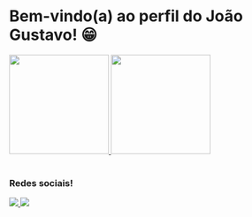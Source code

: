 # Bem-vindo(a) ao perfil do João Gustavo! 😁

<div>
  <a href="https://github.com/JoaoGstvo">
    <img height="180em" src="https://github-readme-stats.vercel.app/api?username=JoaoGstvo&show_icons=true&theme=tokyonight&include_all_commits=true&count_private=true"/>
    <img height="180em" src="https://github-readme-stats.vercel.app/api/top-langs/?username=JoaoGstvo&layout=compact&langs_count=6&theme=tokyonight"/>
  </a>
</div>

<br>

### Redes sociais!

<div>
  <a href="https://www.instagram.com/joao.gstvo/?utm_source=ig_web_button_share_sheet&igshid=OGQ5ZDc2ODk2ZA%3D%3D" target="_blank">
    <img src="https://img.shields.io/badge/-Instagram-%23E4405F?style=for-the-badge&logo=instagram&logoColor=white" target="_blank"/>
  </a>
  <a href="https://www.linkedin.com/in/joão-gustavo-programação-ti" target="_blank">
    <img src="https://img.shields.io/badge/-LinkedIn-%230077B5?style=for-the-badge&logo=linkedin&logoColor=white" target="_blank"/>
  </a>
</div>
